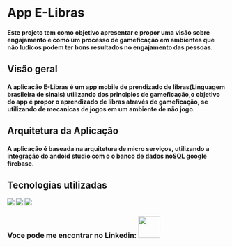 # App E-Libras
<h4>Este projeto tem como objetivo apresentar e propor uma visão sobre engajamento e como um processo de gameficação em ambientes que não ludicos podem ter bons resultados no engajamento das pessoas.<h4>

## Visão geral
<h4>A aplicação E-Libras é um app mobile de prendizado de libras(Linguagem brasileira de sinais) utilizando dos principios de gameficação,o objetivo do app é propor o aprendizado de libras através de gameficação, se utilizando de mecanicas de jogos em um ambiente de não jogo.</h4>


## Arquitetura da Aplicação
<h4>A aplicação é baseada na arquitetura de micro serviços, utilizando a integração do andoid studio com o o banco de dados noSQL google firebase.</h4>


## Tecnologias utilizadas
<p align= "left">
<img src="https://img.shields.io/badge/Java-ED8B00?style=for-the-badge&logo=oracle&logoColor=white"/>
<img src="https://img.shields.io/badge/Firebase-005C84?style=for-the-badge&logo=google&logoColor=green"/>
<img src="https://img.shields.io/badge/XML-239120?style=for-the-badge&logo=w3c&logoColor=blue"/>
</p>


### Voce pode me encontrar no Linkedin: <a href="https://www.linkedin.com/in/julio-augusto-a99308119/"><img src="https://media1.giphy.com/media/HQTYdpx1yhxWpugAi2/giphy.gif?cid=ecf05e475wvxroh7lso1o43rzmla6dixesq4ozeuow979u1j&rid=giphy.gif&ct=s" width=50> 
  </a>



